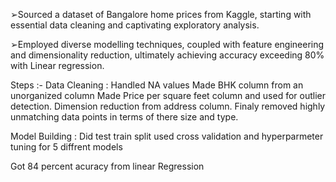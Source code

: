 ➢Sourced a dataset of Bangalore home prices from Kaggle, starting with essential data cleaning and captivating exploratory analysis.

➢Employed diverse modelling techniques, coupled with feature engineering and dimensionality reduction, ultimately achieving accuracy exceeding 80% with Linear regression.

Steps :-
Data Cleaning : 
    Handled NA values
    Made BHK column from an unorganized column
    Made Price per square feet column and used for outlier detection.
    Dimension reduction from address column.
    Finaly removed highly unmatching data points in terms of there size and type.

Model Building : 
    Did test train split
    used cross validation and hyperparmeter tuning for 5 diffrent models

Got 84 percent acuracy from linear Regression
